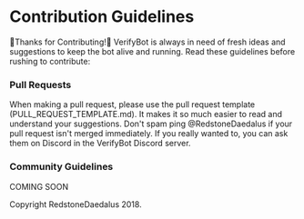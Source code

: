 <h1> Contribution Guidelines </h1>
🎉Thanks for Contributing!🎉
VerifyBot is always in need of fresh ideas and suggestions to keep the bot alive and running. Read these guidelines before rushing to contribute:
<h3>Pull Requests</h3>
When making a pull request, please use the pull request template (PULL_REQUEST_TEMPLATE.md). It makes it so much easier to read and understand your suggestions.
Don't spam ping @RedstoneDaedalus if your pull request isn't merged immediately. If you really wanted to, you can ask them on Discord in the VerifyBot Discord server.
<h3>Community Guidelines</h3>
COMING SOON


Copyright RedstoneDaedalus 2018.
